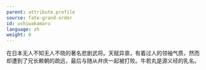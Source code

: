 ```yaml
---
parent: attribute.profile
source: fate-grand-order
id: ushiwakamaru
language: zh
weight: 0
---
```


在日本无人不知无人不晓的著名悲剧武将。天赋异禀，有着过人的领袖气质，然而却遭到了兄长赖朝的疏远，最后与随从弁庆一起被打败。牛若丸是源义经的乳名。
